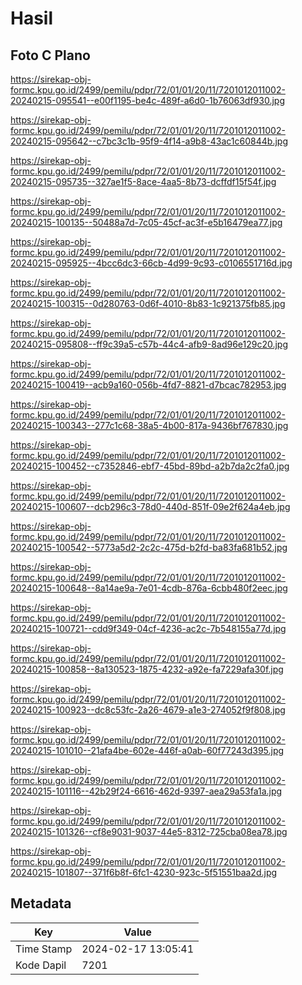 # Hasil

## Foto C Plano

https://sirekap-obj-formc.kpu.go.id/2499/pemilu/pdpr/72/01/01/20/11/7201012011002-20240215-095541--e00f1195-be4c-489f-a6d0-1b76063df930.jpg

https://sirekap-obj-formc.kpu.go.id/2499/pemilu/pdpr/72/01/01/20/11/7201012011002-20240215-095642--c7bc3c1b-95f9-4f14-a9b8-43ac1c60844b.jpg

https://sirekap-obj-formc.kpu.go.id/2499/pemilu/pdpr/72/01/01/20/11/7201012011002-20240215-095735--327ae1f5-8ace-4aa5-8b73-dcffdf15f54f.jpg

https://sirekap-obj-formc.kpu.go.id/2499/pemilu/pdpr/72/01/01/20/11/7201012011002-20240215-100135--50488a7d-7c05-45cf-ac3f-e5b16479ea77.jpg

https://sirekap-obj-formc.kpu.go.id/2499/pemilu/pdpr/72/01/01/20/11/7201012011002-20240215-095925--4bcc6dc3-66cb-4d99-9c93-c0106551716d.jpg

https://sirekap-obj-formc.kpu.go.id/2499/pemilu/pdpr/72/01/01/20/11/7201012011002-20240215-100315--0d280763-0d6f-4010-8b83-1c921375fb85.jpg

https://sirekap-obj-formc.kpu.go.id/2499/pemilu/pdpr/72/01/01/20/11/7201012011002-20240215-095808--ff9c39a5-c57b-44c4-afb9-8ad96e129c20.jpg

https://sirekap-obj-formc.kpu.go.id/2499/pemilu/pdpr/72/01/01/20/11/7201012011002-20240215-100419--acb9a160-056b-4fd7-8821-d7bcac782953.jpg

https://sirekap-obj-formc.kpu.go.id/2499/pemilu/pdpr/72/01/01/20/11/7201012011002-20240215-100343--277c1c68-38a5-4b00-817a-9436bf767830.jpg

https://sirekap-obj-formc.kpu.go.id/2499/pemilu/pdpr/72/01/01/20/11/7201012011002-20240215-100452--c7352846-ebf7-45bd-89bd-a2b7da2c2fa0.jpg

https://sirekap-obj-formc.kpu.go.id/2499/pemilu/pdpr/72/01/01/20/11/7201012011002-20240215-100607--dcb296c3-78d0-440d-851f-09e2f624a4eb.jpg

https://sirekap-obj-formc.kpu.go.id/2499/pemilu/pdpr/72/01/01/20/11/7201012011002-20240215-100542--5773a5d2-2c2c-475d-b2fd-ba83fa681b52.jpg

https://sirekap-obj-formc.kpu.go.id/2499/pemilu/pdpr/72/01/01/20/11/7201012011002-20240215-100648--8a14ae9a-7e01-4cdb-876a-6cbb480f2eec.jpg

https://sirekap-obj-formc.kpu.go.id/2499/pemilu/pdpr/72/01/01/20/11/7201012011002-20240215-100721--cdd9f349-04cf-4236-ac2c-7b548155a77d.jpg

https://sirekap-obj-formc.kpu.go.id/2499/pemilu/pdpr/72/01/01/20/11/7201012011002-20240215-100858--8a130523-1875-4232-a92e-fa7229afa30f.jpg

https://sirekap-obj-formc.kpu.go.id/2499/pemilu/pdpr/72/01/01/20/11/7201012011002-20240215-100923--dc8c53fc-2a26-4679-a1e3-274052f9f808.jpg

https://sirekap-obj-formc.kpu.go.id/2499/pemilu/pdpr/72/01/01/20/11/7201012011002-20240215-101010--21afa4be-602e-446f-a0ab-60f77243d395.jpg

https://sirekap-obj-formc.kpu.go.id/2499/pemilu/pdpr/72/01/01/20/11/7201012011002-20240215-101116--42b29f24-6616-462d-9397-aea29a53fa1a.jpg

https://sirekap-obj-formc.kpu.go.id/2499/pemilu/pdpr/72/01/01/20/11/7201012011002-20240215-101326--cf8e9031-9037-44e5-8312-725cba08ea78.jpg

https://sirekap-obj-formc.kpu.go.id/2499/pemilu/pdpr/72/01/01/20/11/7201012011002-20240215-101807--371f6b8f-6fc1-4230-923c-5f51551baa2d.jpg


## Metadata

| Key        | Value               |
| ---------- | ------------------- |
| Time Stamp | 2024-02-17 13:05:41 |
| Kode Dapil | 7201                |



